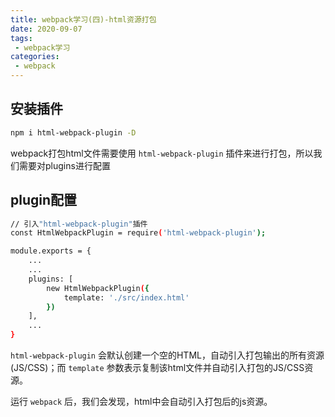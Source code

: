 ```yaml
---
title: webpack学习(四)-html资源打包
date: 2020-09-07
tags:
 - webpack学习 
categories: 
 - webpack
---
```


## 安装插件

```bash
npm i html-webpack-plugin -D
```
webpack打包html文件需要使用 `html-webpack-plugin` 插件来进行打包，所以我们需要对plugins进行配置

## plugin配置
```bash
// 引入"html-webpack-plugin"插件
const HtmlWebpackPlugin = require('html-webpack-plugin');

module.exports = {
    ...
    ...
    plugins: [
        new HtmlWebpackPlugin({
            template: './src/index.html'
        })
    ],
    ...
}
```
`html-webpack-plugin` 会默认创建一个空的HTML，自动引入打包输出的所有资源(JS/CSS)；而 `template` 参数表示复制该html文件并自动引入打包的JS/CSS资源。

运行 `webpack` 后，我们会发现，html中会自动引入打包后的js资源。